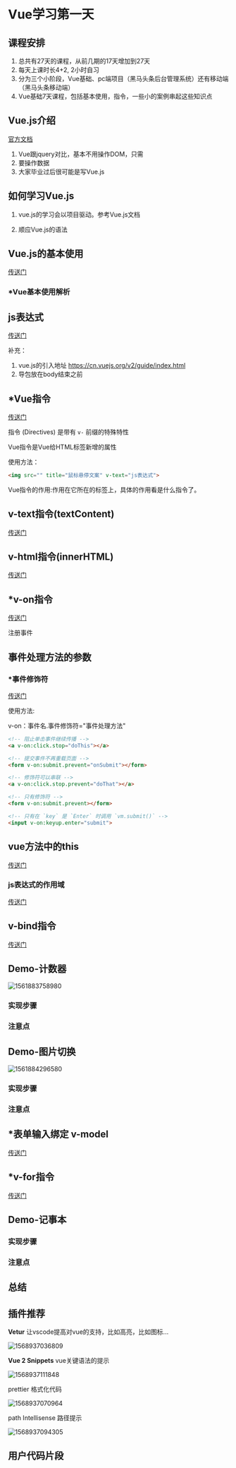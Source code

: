 # Vue学习第一天



## 课程安排

1. 总共有27天的课程，从前几期的17天增加到27天
2. 每天上课时长4+2, 2小时自习
3. 分为三个小阶段，Vue基础、pc端项目（黑马头条后台管理系统）还有移动端（黑马头条移动端）
4. Vue基础7天课程，包括基本使用，指令，一些小的案例串起这些知识点



## Vue.js介绍

[官方文档](https://cn.vuejs.org/)

1. Vue跟jquery对比，基本不用操作DOM，只需
2. 要操作数据
3. 大家毕业过后很可能是写Vue.js



## 如何学习Vue.js

1. vue.js的学习会以项目驱动。参考Vue.js文档

2. 顺应Vue.js的语法

   

## Vue.js的基本使用

[传送门](https://cn.vuejs.org/v2/guide/#%E8%B5%B7%E6%AD%A5)



### *Vue基本使用解析



## js表达式

[传送门](https://cn.vuejs.org/v2/guide/syntax.html#%E4%BD%BF%E7%94%A8-JavaScript-%E8%A1%A8%E8%BE%BE%E5%BC%8F)



补充：

1. vue.js的引入地址 <https://cn.vuejs.org/v2/guide/index.html>
2. 导包放在body结束之前



## *Vue指令

[传送门](https://cn.vuejs.org/v2/guide/syntax.html#%E6%8C%87%E4%BB%A4)   

指令 (Directives) 是带有 `v-` 前缀的特殊特性

Vue指令是Vue给HTML标签新增的属性

使用方法：

```HTML
<img src="" title="鼠标悬停文案" v-text="js表达式">
```

Vue指令的作用:作用在它所在的标签上，具体的作用看是什么指令了。



## v-text指令(textContent)

[传送门](https://cn.vuejs.org/v2/api/#v-text)

 

## v-html指令(innerHTML)

[传送门](https://cn.vuejs.org/v2/api/#v-html)



## *v-on指令

[传送门](https://cn.vuejs.org/v2/guide/events.html)

注册事件





## 事件处理方法的参数



### *事件修饰符

[传送门](https://cn.vuejs.org/v2/guide/events.html#%E4%BA%8B%E4%BB%B6%E4%BF%AE%E9%A5%B0%E7%AC%A6)

使用方法:

v-on：事件名.事件修饰符="事件处理方法"

```html
<!-- 阻止单击事件继续传播 -->
<a v-on:click.stop="doThis"></a>

<!-- 提交事件不再重载页面 -->
<form v-on:submit.prevent="onSubmit"></form>

<!-- 修饰符可以串联 -->
<a v-on:click.stop.prevent="doThat"></a>

<!-- 只有修饰符 -->
<form v-on:submit.prevent></form>

<!-- 只有在 `key` 是 `Enter` 时调用 `vm.submit()` -->
<input v-on:keyup.enter="submit">
```



## vue方法中的this

[传送门](https://cn.vuejs.org/v2/api/#methods)



### js表达式的作用域

[传送门](https://cn.vuejs.org/v2/guide/syntax.html#%E4%BD%BF%E7%94%A8-JavaScript-%E8%A1%A8%E8%BE%BE%E5%BC%8F)



## v-bind指令

[传送门](https://cn.vuejs.org/v2/api/#v-bind)



## Demo-计数器

![1561883758980](assets/1561883758980.png)

### 实现步骤



### 注意点



## Demo-图片切换

![1561884296580](assets/1561884296580.png)

### 实现步骤



### 注意点



## *表单输入绑定 v-model

[传送门](https://cn.vuejs.org/v2/guide/forms.html)



## *v-for指令

[传送门](https://cn.vuejs.org/v2/guide/list.html)



## Demo-记事本



### 实现步骤


### 注意点




## 总结



## 插件推荐

**Vetur** 让vscode提高对vue的支持，比如高亮，比如图标...

![1568937036809](assets/1568937036809.png)

**Vue 2 Snippets** vue关键语法的提示

![1568937111848](assets/1568937111848.png)

prettier 格式化代码

![1568937070964](assets/1568937070964.png)



path Intellisense 路径提示

![1568937094305](assets/1568937094305.png)





## 用户代码片段


